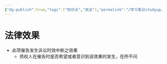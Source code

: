 ```yaml
---
{"dg-publish":true,"tags":["知识点","民法"],"permalink":"/学习笔记studyup/民法总论/债务履行的催告/","dgPassFrontmatter":true,"created":"2024-07-14T19:05:10.864+08:00","updated":"2024-10-25T12:41:05.174+08:00"}
---
```


# 法律效果
- 此项催告发生诉讼时效中断之效果
	- 债权人在催告时是否希望或者意识到该效果的发生，在所不问
